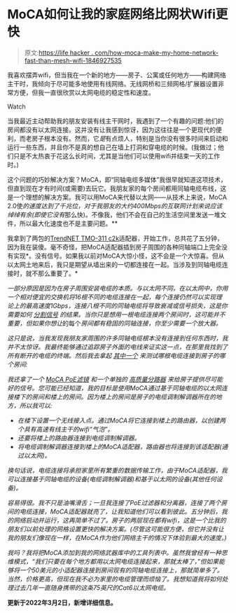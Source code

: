 # MoCA如何让我的家庭网络比网状Wifi更快

> 原文:[https://life hacker . com/how-moca-make-my-home-network-fast-than-mesh-wifi-1846927535](https://lifehacker.com/how-moca-made-my-home-network-faster-than-mesh-wifi-1846927535)

我喜欢摆弄wifi，但当我在一个新的地方——房子、公寓或任何地方——构建网络主干时，我倾向于尽可能多地使用有线网络。无线网桥和三频网格/扩展器设置非常方便，但我一直很欣赏以太网电缆的稳定性和速度。

Watch

当我最近主动帮助我的朋友安装有线主干网时，我遇到了一个有趣的问题:他们的房间都没有以太网连接。这并没有让我感到惊讶，因为这往往是一个更现代的便利，而老房子根本没有。然而，它*是*有点烦人，特别是当你没有很多时间来启动和运行一些东西，并且你不是真的想自己在墙上打洞和穿电缆的时候。(我做过；他们只是不太热衷于花这么长时间，尤其是当他们可以使用wifi并结束一天的工作时。)

这个问题的巧妙解决方案？MoCA，即“同轴电缆多媒体”我很早就知道这项技术，但直到现在才有时间(或需要)去玩它。我朋友家的每个房间都用同轴电缆布线，这是一个理想的解决方案。我可以用MoCA来代替以太网——从技术上来说，MoCA 2.0使*的速度达到了千兆位，对于我朋友的大约400Mbps的互联网计划来说应该绰绰有余(即使它没有*那么快)。不像我，他们不会在自己的生活空间里发送一堆文件，所以最大化速度也不是主要问题。**

我拿到了两包的[TrendNET TMO-311 c2k](https://www.trendnet.com/support/support-detail.asp?prod=105_TMO-311C2K)适配器，开始工作，总共花了五分钟，因为我在装傻。毫不奇怪，把MoCA适配器插到房子周围的各种同轴端口上完全没有实现*。没有信号。如果我以前对MoCA大惊小怪，这不会是一个大惊喜。但从以太网土地来后，我只是期望从墙出来的一切都连接在一起。当涉及到同轴电缆连接时，就不那么重要了。*

*一部分原因是因为在房子周围安装电缆的本质。与以太网不同，在以太网中，你用一个相对便宜的交换机将16根不同的电缆连接在一起，每个连接仍然可以实现理论上的最高速度1Gbps，连接八根不同的同轴电缆将导致衰减或信号损失，这是你需要如何 [分割信号](https://support.channelmaster.com/hc/en-us/articles/200383715-How-Much-Signal-Do-I-Lose-Going-Through-A-Splitter-CM-3212HD-CM-3213HD-) 的结果。当你只是想用一根电缆连接两个房间时，这可能并不重要，但如果你想让*的每个*房间都有稳固的同轴连接，你至少需要一个放大器。*

*这只是说，当我发现我朋友家周围的许多同轴电缆根本没有连接到任何东西时，我并不太惊讶。我最终能够通过追踪房子外面的电线来证实这一点，在那里我找到了所有断开的电缆的终端。然后我去拿起 [其中一个](https://smile.amazon.com/gp/product/B076DP1534?asc_campaign=InlineText&asc_refurl=https://lifehacker.com/how-moca-made-my-home-network-faster-than-mesh-wifi-1846927535&asc_source=&psc=1&tag=kinjalifehackerlink-20) 来测试哪根电缆连接到房子的哪个房间:*

*我还拿了一个 [MoCA PoE滤镜](https://smile.amazon.com/gp/product/B00DC8IEE6?asc_campaign=InlineText&asc_refurl=https://lifehacker.com/how-moca-made-my-home-network-faster-than-mesh-wifi-1846927535&asc_source=&psc=1&tag=kinjalifehackerlink-20) 和一个单独的 [高质量分路器](https://smile.amazon.com/gp/product/B0113JAN8K?asc_campaign=InlineText&asc_refurl=https://lifehacker.com/how-moca-made-my-home-network-faster-than-mesh-wifi-1846927535&asc_source=&psc=1&tag=kinjalifehackerlink-20) 来给房子提供尽可能好的信号。您可能已经知道，我的目标是使用MoCA通过基于同轴电缆的以太网连接楼下的房间和楼上的房间。因为楼上的房间是房子的电缆调制解调器所在的地方，所以我可以:*

*   *在楼下设置一个无线接入点。通过MoCA将它连接到楼上的路由器，以创建两个具有高速有线主干的wifi“气泡”。*
*   *还要将楼上的路由器连接到电缆调制解调器。*
*   *将电缆调制解调器连接到楼上的MoCA适配器，路由器也将连接到该适配器(通过以太网)。*

*换句话说，电缆连接将承担家里所有繁重的数据传输工作，由于MoCA适配器，我可以连接基于同轴电缆的设备(电缆调制解调器)和基于以太网的设备(其他任何设备)。*

*容易得很。我不只是油嘴滑舌；一旦我连接了PoE过滤器和分离器，连接了两个房间的电缆连接，MoCA适配器就亮了，让我知道他们可以看到彼此。五分钟后，我的网络启动并运行，这再简单不过了。房子的两层现在都有wifi，这是一个比我的朋友们以前处理的网格设置更快的解决方案。(尽管这可能很方便，但它并没有让我的朋友们像现在一样，在MoCA作为他们网络主干的情况下体验到最大的速度。)*

*我吗？我将把MoCA添加到我的网络武器库中的工具列表中。虽然我曾经有一种思维模式，“我们只要在每个地方都用以太网电缆连接起来，那就太棒了，”但如果能够将一个50美元的小适配器连接到房间现有的同轴电缆连接上，那就简单多了。当然，价格更高，但现在我不必为家里的电缆管理而烦恼了。我想知道我将如何处理过去几年一直随身携带的这条75英尺的Cat6以太网电缆。*

**更新于2022年3月2日，新增详细信息。**